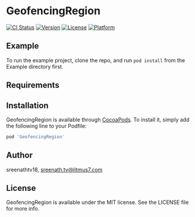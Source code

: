# GeofencingRegion

[![CI Status](https://img.shields.io/travis/sreenathtv18/GeofencingRegion.svg?style=flat)](https://travis-ci.org/sreenathtv18/GeofencingRegion)
[![Version](https://img.shields.io/cocoapods/v/GeofencingRegion.svg?style=flat)](https://cocoapods.org/pods/GeofencingRegion)
[![License](https://img.shields.io/cocoapods/l/GeofencingRegion.svg?style=flat)](https://cocoapods.org/pods/GeofencingRegion)
[![Platform](https://img.shields.io/cocoapods/p/GeofencingRegion.svg?style=flat)](https://cocoapods.org/pods/GeofencingRegion)

## Example

To run the example project, clone the repo, and run `pod install` from the Example directory first.

## Requirements

## Installation

GeofencingRegion is available through [CocoaPods](https://cocoapods.org). To install
it, simply add the following line to your Podfile:

```ruby
pod 'GeofencingRegion'
```

## Author

sreenathtv18, sreenath.tv@litmus7.com

## License

GeofencingRegion is available under the MIT license. See the LICENSE file for more info.
